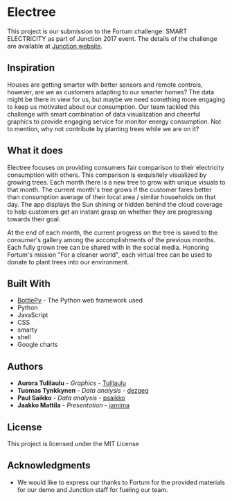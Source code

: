 # Electree

This project is our submission to the Fortum challenge: SMART ELECTRICITY as part of Junction 2017 event. The details of the challenge are available at [Junction website](https://hackjunction.com/challenges/smart-electricity).

## Inspiration
Houses are getting smarter with better sensors and remote controls, however, are we as customers adapting to our smarter homes? The data might be there in view for us, but maybe we need something more engaging to keep us motivated about our consumption. Our team tackled this challenge with smart combination of data visualization and cheerful graphics to provide engaging service for monitor energy consumption. Not to mention, why not contribute by planting trees while we are on it?

## What it does
Electree focuses on providing consumers fair comparison to their electricity consumption with others. This comparison is exquisitely visualized by growing trees. Each month there is a new tree to grow with unique visuals to that month. The current month's tree grows if the customer fares better than consumption average of their local area / similar households on that day. The app displays the Sun shining or hidden behind the cloud coverage to help customers get an instant grasp on whether they are progressing towards their goal.

At the end of each month, the current progress on the tree is saved to the consumer's gallery among the accomplishments of the previous months. Each fully grown tree can be shared with in the social media. Honoring Fortum's mission "For a cleaner world", each virtual tree can be used to donate to plant trees into our environment.

## Built With

* [BottlePy](https://bottlepy.org/docs/dev/index.html) - The Python web framework used
* Python
* JavaScript
* CSS
* smarty
* shell
* Google charts

## Authors

* **Aurora Tulilaulu** - *Graphics* - [Tulilaulu](https://github.com/Tulilaulu)
* **Tuomas Tynkkynen** - *Data analysis* - [dezgeg](https://github.com/dezgeg)
* **Paul Saikko** - *Data analysis* - [psaikko](https://github.com/psaikko)
* **Jaakko Mattila** - *Presentation* - [jamima](https://github.com/jamima)

## License

This project is licensed under the MIT License

## Acknowledgments

* We would like to express our thanks to Fortum for the provided materials for our demo and Junction staff for fueling our team.  
